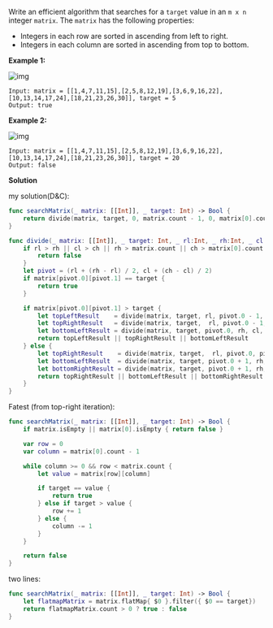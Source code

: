 Write an efficient algorithm that searches for a `target` value in an `m x n` integer `matrix`. The `matrix` has the following properties:

- Integers in each row are sorted in ascending from left to right.
- Integers in each column are sorted in ascending from top to bottom.

**Example 1:**

![img](https://assets.leetcode.com/uploads/2020/11/24/searchgrid2.jpg)

```
Input: matrix = [[1,4,7,11,15],[2,5,8,12,19],[3,6,9,16,22],[10,13,14,17,24],[18,21,23,26,30]], target = 5
Output: true
```

**Example 2:**

![img](https://assets.leetcode.com/uploads/2020/11/24/searchgrid.jpg)

```
Input: matrix = [[1,4,7,11,15],[2,5,8,12,19],[3,6,9,16,22],[10,13,14,17,24],[18,21,23,26,30]], target = 20
Output: false
```

 **Solution**

my solution(D&C):

```swift
func searchMatrix(_ matrix: [[Int]], _ target: Int) -> Bool {
    return divide(matrix, target, 0, matrix.count - 1, 0, matrix[0].count - 1)
}

func divide(_ matrix: [[Int]], _ target: Int, _ rl:Int, _ rh:Int, _ cl:Int, _ ch:Int) -> Bool {
    if rl > rh || cl > ch || rh > matrix.count || ch > matrix[0].count {
        return false
    }
    let pivot = (rl + (rh - rl) / 2, cl + (ch - cl) / 2)
    if matrix[pivot.0][pivot.1] == target {
        return true
    }

    if matrix[pivot.0][pivot.1] > target {
        let topLeftResult    = divide(matrix, target, rl, pivot.0 - 1, cl, pivot.1 - 1)
        let topRightResult   = divide(matrix, target,  rl, pivot.0 - 1, pivot.1 , ch)
        let bottomLeftResult = divide(matrix, target, pivot.0, rh, cl, pivot.1 - 1)
        return topLeftResult || topRightResult || bottomLeftResult
    } else {
        let topRightResult    = divide(matrix, target,  rl, pivot.0, pivot.1 + 1, ch)
        let bottomLeftResult  = divide(matrix, target, pivot.0 + 1, rh, cl, pivot.1)
        let bottomRightResult = divide(matrix, target, pivot.0 + 1, rh, pivot.1 + 1, ch)
        return topRightResult || bottomLeftResult || bottomRightResult
    }
}
```

Fatest (from top-right iteration):

```swift
func searchMatrix(_ matrix: [[Int]], _ target: Int) -> Bool {
    if matrix.isEmpty || matrix[0].isEmpty { return false }

    var row = 0
    var column = matrix[0].count - 1

    while column >= 0 && row < matrix.count {
        let value = matrix[row][column]

        if target == value {
            return true
        } else if target > value {
            row += 1
        } else {
            column -= 1
        }
    }

    return false
}
```

two lines:

```swift
func searchMatrix(_ matrix: [[Int]], _ target: Int) -> Bool {
    let flatmapMatrix = matrix.flatMap{ $0 }.filter({ $0 == target})
    return flatmapMatrix.count > 0 ? true : false
}
```

